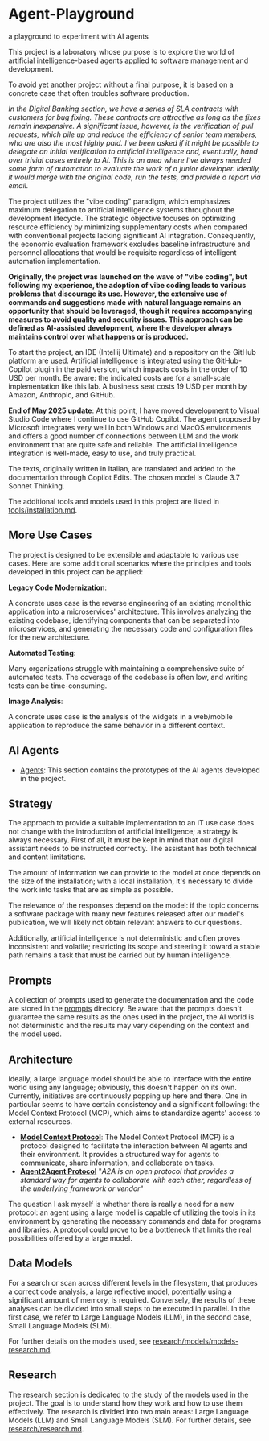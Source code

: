 # Agent-Playground
a playground to experiment with AI agents

This project is a laboratory whose purpose is to explore the world of artificial intelligence-based agents applied to software management and development.

To avoid yet another project without a final purpose, it is based on a concrete case that often troubles software production.

*In the Digital Banking section, we have a series of SLA contracts with customers for bug fixing. These contracts are attractive as long as the fixes remain inexpensive. A significant issue, however, is the verification of pull requests, which pile up and reduce the efficiency of senior team members, who are also the most highly paid. I've been asked if it might be possible to delegate an initial verification to artificial intelligence and, eventually, hand over trivial cases entirely to AI. This is an area where I've always needed some form of automation to evaluate the work of a junior developer. Ideally, it would merge with the original code, run the tests, and provide a report via email.*

The project utilizes the "vibe coding" paradigm, which emphasizes maximum delegation to artificial intelligence systems throughout the development lifecycle. The strategic objective focuses on optimizing resource efficiency by minimizing supplementary costs when compared with conventional projects lacking significant AI integration. Consequently, the economic evaluation framework excludes baseline infrastructure and personnel allocations that would be requisite regardless of intelligent automation implementation.

**Originally, the project was launched on the wave of "vibe coding", but following my experience, the adoption of vibe coding leads to various problems that discourage its use. However, the extensive use of commands and suggestions made with natural language remains an opportunity that should be leveraged, though it requires accompanying measures to avoid quality and security issues. This approach can be defined as AI-assisted development, where the developer always maintains control over what happens or is produced.**

To start the project, an IDE (Intellij Ultimate) and a repository on the GitHub platform are used. Artificial intelligence is integrated using the GitHub-Copilot plugin in the paid version, which impacts costs in the order of 10 USD per month. Be aware: the indicated costs are for a small-scale implementation like this lab. A business seat costs 19 USD per month by Amazon, Anthropic, and GitHub.

**End of May 2025 update**: At this point, I have moved development to Visual Studio Code where I continue to use GitHub Copilot. The agent proposed by Microsoft integrates very well in both Windows and MacOS environments and offers a good number of connections between LLM and the work environment that are quite safe and reliable. The artificial intelligence integration is well-made, easy to use, and truly practical.

The texts, originally written in Italian, are translated and added to the documentation through Copilot Edits. The chosen model is Claude 3.7 Sonnet Thinking.

The additional tools and models used in this project are listed in [tools/installation.md](tools/installation.md).

## More Use Cases

The project is designed to be extensible and adaptable to various use cases. Here are some additional scenarios where the principles and tools developed in this project can be applied:

**Legacy Code Modernization**: 

A concrete uses case is the reverse engineering of an existing monolithic application into a microservices' architecture. 
This involves analyzing the existing codebase, identifying components that can be separated into microservices, 
and generating the necessary code and configuration files for the new architecture.

**Automated Testing**: 

Many organizations struggle with maintaining a comprehensive suite of automated tests. 
The coverage of the codebase is often low, and writing tests can be time-consuming.

**Image Analysis**:

A concrete uses case is the analysis of the widgets in a web/mobile application to reproduce the same behavior in a different context.

## AI Agents
- [Agents](agents/readme.md): This section contains the prototypes of the AI agents developed in the project.

## Strategy

The approach to provide a suitable implementation to an IT use case does not change with the introduction of artificial intelligence; a strategy is always necessary. First of all, it must be kept in mind that our digital assistant needs to be instructed correctly. The assistant has both technical and content limitations.

The amount of information we can provide to the model at once depends on the size of the installation; with a local installation, it's necessary to divide the work into tasks that are as simple as possible. 

The relevance of the responses depend on the model: if the topic concerns a software package with many new features released after our model's publication, we will likely not obtain relevant answers to our questions.

Additionally, artificial intelligence is not deterministic and often proves inconsistent and volatile; restricting its scope and steering it toward a stable path remains a task that must be carried out by human intelligence.

## Prompts

A collection of prompts used to generate the documentation and the code are stored in the [prompts](/prompts/readme.md) directory.
Be aware that the prompts doesn't guarantee the same results as the ones used in the project, 
the AI world is not deterministic and the results may vary depending on the context and the model used.

## Architecture

Ideally, a large language model should be able to interface with the entire world using any language; obviously, this doesn't happen on its own. Currently, initiatives are continuously popping up here and there. One in particular seems to have certain consistency and a significant following: the Model Context Protocol (MCP), which aims to standardize agents' access to external resources.

- [**Model Context Protocol**](mcp/mcp.md): The Model Context Protocol (MCP) is a protocol designed to facilitate the interaction between AI agents and their environment. It provides a structured way for agents to communicate, share information, and collaborate on tasks.
- [**Agent2Agent Protocol**](https://developers.googleblog.com/en/a2a-a-new-era-of-agent-interoperability/) "*A2A is an open protocol that provides a standard way for agents to collaborate with each other, regardless of the underlying framework or vendor*"

The question I ask myself is whether there is really a need for a new protocol: an agent using a large model is capable of utilizing the tools in its environment by generating the necessary commands and data for programs and libraries. A protocol could prove to be a bottleneck that limits the real possibilities offered by a large model.

## Data Models

For a search or scan across different levels in the filesystem, that produces a correct code analysis, a large reflective model, potentially using a significant amount of memory, is required. Conversely, the results of these analyses can be divided into small steps to be executed in parallel. In the first case, we refer to Large Language Models (LLM), in the second case, Small Language Models (SLM).

For further details on the models used, see [research/models/models-research.md](research/models/models-research.md).

## Research

The research section is dedicated to the study of the models used in the project. The goal is to understand how they work and how to use them effectively. The research is divided into two main areas: Large Language Models (LLM) and Small Language Models (SLM). For further details, see [research/research.md](research/research.md).

